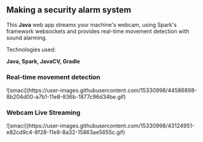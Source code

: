 <h2>Making a security alarm system</h2>

This <b>Java</b> web app streams your machine's webcam, using Spark's framework websockets and provides real-time movement detection with sound alarming.

Technologies used:

<b>Java, Spark, JavaCV, Gradle</b>
<br>

<h3>Real-time movement detection</h3>
![smaci](https://user-images.githubusercontent.com/15330998/44586898-8b204d00-a7b1-11e8-836b-1877c96d34be.gif)

<h3>Webcam Live Streaming</h3>
![smaci](https://user-images.githubusercontent.com/15330998/43124951-e82cd9c4-8f28-11e8-8a32-15863ae5655c.gif)
